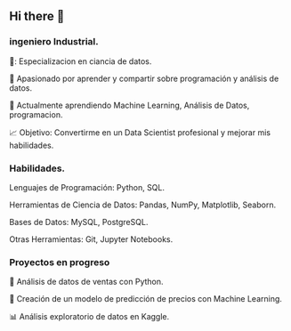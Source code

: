 ## Hi there 👋

### ingeniero Industrial.

🔬: Especializacion en ciancia de datos.

🎯 Apasionado por aprender y compartir sobre programación y análisis de datos.

🌱 Actualmente aprendiendo Machine Learning, Análisis de Datos, programacion.

📈 Objetivo: Convertirme en un Data Scientist profesional y mejorar mis habilidades. 

### Habilidades. 
Lenguajes de Programación: Python, SQL.

Herramientas de Ciencia de Datos: Pandas, NumPy, Matplotlib, Seaborn.

Bases de Datos: MySQL, PostgreSQL.

Otras Herramientas: Git, Jupyter Notebooks.

### Proyectos en progreso
🔄 Análisis de datos de ventas con Python.

🤖 Creación de un modelo de predicción de precios con Machine Learning.

📊 Análisis exploratorio de datos en Kaggle.